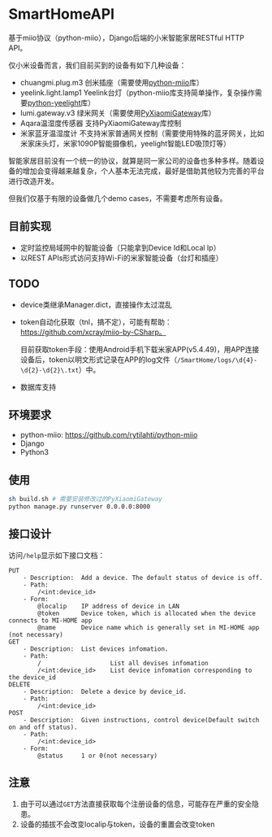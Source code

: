 # SmartHomeAPI

基于miio协议（python-miio），Django后端的小米智能家居RESTful HTTP API。



仅小米设备而言，我们目前买到的设备有如下几种设备：

- chuangmi.plug.m3  创米插座（需要使用[python-miio](https://github.com/rytilahti/python-miio)库）
- yeelink.light.lamp1  Yeelink台灯（python-miio库支持简单操作，复杂操作需要[python-yeelight](https://github.com/skorokithakis/python-yeelight)库）
- lumi.gateway.v3       绿米网关（需要使用[PyXiaomiGateway](https://github.com/Danielhiversen/PyXiaomiGateway)库）
- Aqara温湿度传感器  支持PyXiaomiGateway库控制
- 米家蓝牙温湿度计     不支持米家普通网关控制（需要使用特殊的蓝牙网关，比如米家床头灯，米家1090P智能摄像机，yeelight智能LED吸顶灯等）

智能家居目前没有一个统一的协议，就算是同一家公司的设备也多种多样。随着设备的增加会变得越来越复杂，个人基本无法完成，最好是借助其他较为完善的平台进行改造开发。



但我们仅基于有限的设备做几个demo cases，不需要考虑所有设备。

## 目前实现

- 定时监控局域网中的智能设备（只能拿到Device Id和Local Ip）
- 以REST APIs形式访问支持Wi-Fi的米家智能设备（台灯和插座）

## TODO

- device类继承Manager.dict，直接操作太过混乱

- token自动化获取（tnl，搞不定），可能有帮助：https://github.com/xcray/miio-by-CSharp。

  目前获取token手段：使用Android手机下载米家APP(v5.4.49)，用APP连接设备后，token以明文形式记录在APP的log文件（`/SmartHome/logs/\d{4}-\d{2}-\d{2}\.txt`）中。

- 数据库支持

## 环境要求

- python-miio: https://github.com/rytilahti/python-miio
- Django
- Python3

## 使用

```bash
sh build.sh # 需要安装修改过的PyXiaomiGateway
python manage.py runserver 0.0.0.0:8000
```

## 接口设计

访问`/help`显示如下接口文档：

```
PUT
    - Description:  Add a device. The default status of device is off.
    - Path:
        /<int:device_id>
    - Form:
        @localip    IP address of device in LAN
        @token      Device token, which is allocated when the device connects to MI-HOME app
        @name       Device name which is generally set in MI-HOME app (not necessary)
GET
    - Description:  List devices infomation.
    - Path:
        /                   List all devises infomation
        /<int:device_id>    List device infomation corresponding to the device_id
DELETE
    - Description:  Delete a device by device_id.
    - Path:
        /<int:device_id>
POST
    - Description:  Given instructions, control device(Default switch on and off status).
    - Path:
        /<int:device_id>
    - Form:
        @status     1 or 0(not necessary)
```



## 注意

1. 由于可以通过`GET`方法直接获取每个注册设备的信息，可能存在严重的安全隐患。
2. 设备的插拔不会改变localip与token，设备的重置会改变token

